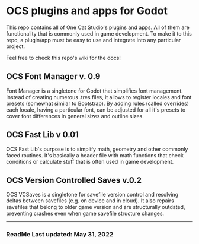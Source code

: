 # OCS plugins and apps for Godot
This repo contains all of One Cat Studio's plugins and apps. All of them are functionality that is commonly used in game development.
To make it to this repo, a plugin/app must be easy to use and integrate into any particular project.

Feel free to check this repo's wiki for the docs!

## OCS Font Manager v. 0.9
Font Manager is a singletone for Godot that simplifies font management. Instead of creating numerous .tres files, it allows to register locales and font presets (somewhat similar to Bootstrap).
By adding rules (called overrides) each locale, having a particular font, can be adjusted for all it's presets to cover font differences in general sizes and outline sizes.


## OCS Fast Lib v 0.01
OCS Fast Lib's purpose is to simplify math, geometry and other commonly faced routines. It's basically a header file with math functions that check conditions or calculate stuff that is often used in game development.


## OCS Version Controlled Saves v.0.2
OCS VCSaves is a singletone for savefile version control and resolving deltas between savefiles (e.g. on device and in cloud). It also repairs savefiles that belong to older game version and are structurally outdated, preventing crashes even when game savefile structure changes.

------------

### ReadMe Last updated: May 31, 2022